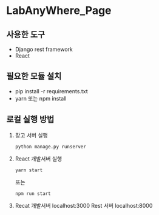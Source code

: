 # LabAnyWhere_Page

## 사용한 도구
+ Django rest framework
+ React

## 필요한 모듈 설치
+ pip install -r requirements.txt
+ yarn 또는 npm install

## 로컬 실행 방법
1. 장고 서버 실행 
    ```
    python manage.py runserver
    ```
2. React 개발서버 실행
    ```
    yarn start
    ```
    또는
    ```
    npm run start
    ```
3. Recat 개발서버 localhost:3000
   Rest 서버      localhost:8000

